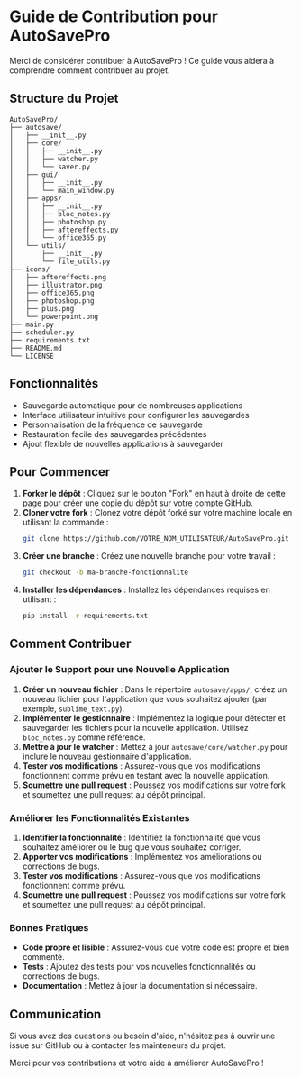 # Guide de Contribution pour AutoSavePro

Merci de considérer contribuer à AutoSavePro !
Ce guide vous aidera à comprendre comment contribuer au projet.

## Structure du Projet

```
AutoSavePro/
├── autosave/
│   ├── __init__.py
│   ├── core/
│   │   ├── __init__.py
│   │   ├── watcher.py
│   │   └── saver.py
│   ├── gui/
│   │   ├── __init__.py
│   │   └── main_window.py
│   ├── apps/
│   │   ├── __init__.py
│   │   ├── bloc_notes.py
│   │   ├── photoshop.py
│   │   ├── aftereffects.py
│   │   └── office365.py
│   └── utils/
│       ├── __init__.py
│       └── file_utils.py
├── icons/
│   ├── aftereffects.png
│   ├── illustrator.png
│   ├── office365.png
│   ├── photoshop.png
│   ├── plus.png
│   └── powerpoint.png
├── main.py
├── scheduler.py
├── requirements.txt
├── README.md
└── LICENSE
```

## Fonctionnalités

- Sauvegarde automatique pour de nombreuses applications
- Interface utilisateur intuitive pour configurer les sauvegardes
- Personnalisation de la fréquence de sauvegarde
- Restauration facile des sauvegardes précédentes
- Ajout flexible de nouvelles applications à sauvegarder

## Pour Commencer

1. **Forker le dépôt** : Cliquez sur le bouton "Fork" en haut à droite de cette page pour créer une copie du dépôt sur votre compte GitHub.
2. **Cloner votre fork** : Clonez votre dépôt forké sur votre machine locale en utilisant la commande :
   ```bash
   git clone https://github.com/VOTRE_NOM_UTILISATEUR/AutoSavePro.git
   ```
3. **Créer une branche** : Créez une nouvelle branche pour votre travail :
   ```bash
   git checkout -b ma-branche-fonctionnalite
   ```
4. **Installer les dépendances** : Installez les dépendances requises en utilisant :
   ```bash
   pip install -r requirements.txt
   ```

## Comment Contribuer

### Ajouter le Support pour une Nouvelle Application

1. **Créer un nouveau fichier** : Dans le répertoire `autosave/apps/`, créez un nouveau fichier pour l'application que vous souhaitez ajouter (par exemple, `sublime_text.py`).
2. **Implémenter le gestionnaire** : Implémentez la logique pour détecter et sauvegarder les fichiers pour la nouvelle application. Utilisez `bloc_notes.py` comme référence.
3. **Mettre à jour le watcher** : Mettez à jour `autosave/core/watcher.py` pour inclure le nouveau gestionnaire d'application.
4. **Tester vos modifications** : Assurez-vous que vos modifications fonctionnent comme prévu en testant avec la nouvelle application.
5. **Soumettre une pull request** : Poussez vos modifications sur votre fork et soumettez une pull request au dépôt principal.

### Améliorer les Fonctionnalités Existantes

1. **Identifier la fonctionnalité** : Identifiez la fonctionnalité que vous souhaitez améliorer ou le bug que vous souhaitez corriger.
2. **Apporter vos modifications** : Implémentez vos améliorations ou corrections de bugs.
3. **Tester vos modifications** : Assurez-vous que vos modifications fonctionnent comme prévu.
4. **Soumettre une pull request** : Poussez vos modifications sur votre fork et soumettez une pull request au dépôt principal.

### Bonnes Pratiques

- **Code propre et lisible** : Assurez-vous que votre code est propre et bien commenté.
- **Tests** : Ajoutez des tests pour vos nouvelles fonctionnalités ou corrections de bugs.
- **Documentation** : Mettez à jour la documentation si nécessaire.

## Communication

Si vous avez des questions ou besoin d'aide, n'hésitez pas à ouvrir une issue sur GitHub ou à contacter les mainteneurs du projet.

Merci pour vos contributions et votre aide à améliorer AutoSavePro !
```

